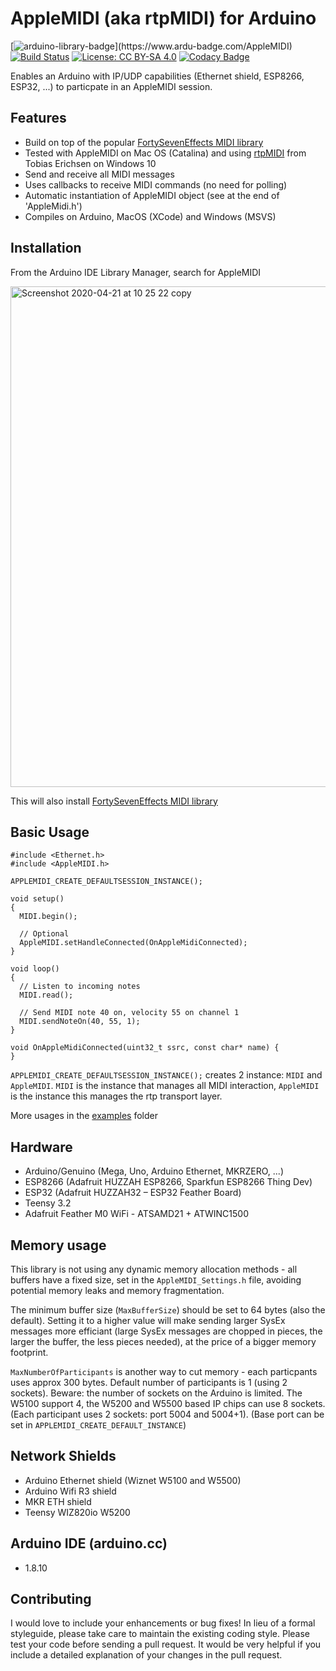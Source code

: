 # AppleMIDI (aka rtpMIDI) for Arduino
[![arduino-library-badge](https://www.ardu-badge.com/badge/AppleMIDI.svg?)](https://www.ardu-badge.com/AppleMIDI) [![Build Status](https://travis-ci.org/lathoub/Arduino-AppleMIDI-Library.svg?branch=master)](https://travis-ci.org/lathoub/Arduino-AppleMIDI-Library) [![License: CC BY-SA 4.0](https://img.shields.io/badge/License-CC%20BY--SA%204.0-lightgrey.svg)](http://creativecommons.org/licenses/by-sa/4.0/) [![Codacy Badge](https://api.codacy.com/project/badge/Grade/c8be2ccc3f104e0588572a39f8106070)](https://app.codacy.com/app/lathoub/Arduino-AppleMIDI-Library?utm_source=github.com&utm_medium=referral&utm_content=lathoub/Arduino-AppleMIDI-Library&utm_campaign=Badge_Grade_Dashboard)

Enables an Arduino with IP/UDP capabilities (Ethernet shield, ESP8266, ESP32, ...) to particpate in an AppleMIDI session.

## Features
* Build on top of the popular [FortySevenEffects MIDI library](https://github.com/FortySevenEffects/arduino_midi_library)
* Tested with AppleMIDI on Mac OS (Catalina) and using [rtpMIDI](https://www.tobias-erichsen.de/software/rtpmidi.html) from Tobias Erichsen on Windows 10
* Send and receive all MIDI messages
* Uses callbacks to receive MIDI commands (no need for polling)
* Automatic instantiation of AppleMIDI object (see at the end of 'AppleMidi.h')
* Compiles on Arduino, MacOS (XCode) and Windows (MSVS)

## Installation
From the Arduino IDE Library Manager, search for AppleMIDI

<img width="801" alt="Screenshot 2020-04-21 at 10 25 22 copy" src="https://user-images.githubusercontent.com/4082369/79904509-09b11000-8415-11ea-9b05-818373479625.png">

This will also install [FortySevenEffects MIDI library](https://github.com/FortySevenEffects/arduino_midi_library)

## Basic Usage
```
#include <Ethernet.h>
#include <AppleMIDI.h>

APPLEMIDI_CREATE_DEFAULTSESSION_INSTANCE(); 

void setup()
{
  MIDI.begin();
  
  // Optional
  AppleMIDI.setHandleConnected(OnAppleMidiConnected);
}

void loop()
{
  // Listen to incoming notes
  MIDI.read();
  
  // Send MIDI note 40 on, velocity 55 on channel 1
  MIDI.sendNoteOn(40, 55, 1);
}

void OnAppleMidiConnected(uint32_t ssrc, const char* name) {
}
```

`APPLEMIDI_CREATE_DEFAULTSESSION_INSTANCE();` creates 2 instance: `MIDI` and `AppleMIDI`. `MIDI` is the instance that manages all MIDI interaction, `AppleMIDI` is the instance this manages the rtp transport layer.


More usages in the [examples](https://github.com/lathoub/Arduino-AppleMIDI-Library/tree/master/examples) folder

## Hardware
* Arduino/Genuino (Mega, Uno, Arduino Ethernet, MKRZERO, ...)
* ESP8266 (Adafruit HUZZAH ESP8266, Sparkfun ESP8266 Thing Dev)
* ESP32 (Adafruit HUZZAH32 – ESP32 Feather Board)
* Teensy 3.2
* Adafruit Feather M0 WiFi - ATSAMD21 + ATWINC1500 
 
## Memory usage
This library is not using any dynamic memory allocation methods - all buffers have a fixed size, set in the `AppleMIDI_Settings.h` file, avoiding potential memory leaks and memory fragmentation.

The minimum buffer size (`MaxBufferSize`) should be set to 64 bytes (also the default). Setting it to a higher value will make sending larger SysEx messages more efficiant (large SysEx messages are chopped in pieces, the larger the buffer, the less pieces needed), at the price of a bigger memory footprint.

`MaxNumberOfParticipants` is another way to cut memory - each particpants uses approx 300 bytes. Default number of participants is 1 (using 2 sockets). 
Beware: the number of sockets on the Arduino is limited. The W5100 support 4, the W5200 and W5500 based IP chips can use 8 sockets. (Each participant uses 2 sockets: port 5004 and 5004+1). (Base port can be set in `APPLEMIDI_CREATE_DEFAULT_INSTANCE`)
 
## Network Shields
* Arduino Ethernet shield (Wiznet W5100 and W5500)
* Arduino Wifi R3 shield
* MKR ETH shield
* Teensy WIZ820io W5200
 
## Arduino IDE (arduino.cc)
* 1.8.10

## Contributing
I would love to include your enhancements or bug fixes! In lieu of a formal styleguide, please take care to maintain the existing coding style. Please test your code before sending a pull request. It would be very helpful if you include a detailed explanation of your changes in the pull request.
